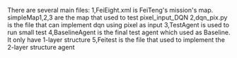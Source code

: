 There are several main files:
1,FeiEight.xml is FeiTeng's mission's map. simpleMap1,2,3 are the map that used to test pixel_input_DQN
2,dqn_pix.py is the file that can implement dqn using pixel as input
3,TestAgent is used to run small test
4,BaselineAgent is the final test agent which used as Baseline. It only have 1-layer structure
5,Feitest is the file that used to implement the 2-layer structure agent
